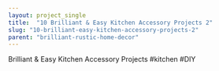 ```yaml
---
layout: project_single
title:  "10 Brilliant & Easy Kitchen Accessory Projects 2"
slug: "10-brilliant-easy-kitchen-accessory-projects-2"
parent: "brilliant-rustic-home-decor"
---
```

Brilliant & Easy Kitchen Accessory Projects #kitchen #DIY